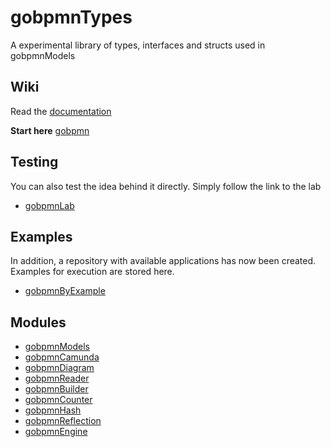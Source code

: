 # gobpmnTypes

A experimental library of types, interfaces and structs used in gobpmnModels

## Wiki

Read the [documentation](https://github.com/deemount/gobpmnTypes/wiki)

**Start here** [gobpmn](https://github.com/deemount/gobpmn)

## Testing

You can also test the idea behind it directly. Simply follow the link to the lab

+ [gobpmnLab](https://github.com/deemount/gobpmnLab)

## Examples

In addition, a repository with available applications has now been created. Examples for execution are stored here.

+ [gobpmnByExample](https://github.com/deemount/gobpmnByExample)

## Modules

+ [gobpmnModels](https://github.com/deemount/gobpmnModels)
+ [gobpmnCamunda](https://github.com/deemount/gobpmnCamunda)
+ [gobpmnDiagram](https://github.com/deemount/gobpmnDiagram)
+ [gobpmnReader](https://github.com/deemount/gobpmnReader)
+ [gobpmnBuilder](https://github.com/deemount/gobpmnBuilder)
+ [gobpmnCounter](https://github.com/deemount/gobpmnCounter)
+ [gobpmnHash](https://github.com/deemount/gobpmnHash)
+ [gobpmnReflection](https://github.com/deemount/gobpmnReflection)
+ [gobpmnEngine](https://github.com/deemount/gobpmnEngine)
